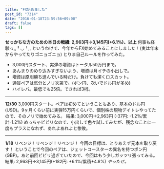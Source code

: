 ```yaml
---
title: "FX始めました"
post_id: "7314"
date: "2016-01-18T23:59:56+09:00"
draft: false
tags: []
---
```



**せっかちな方のための本日の戦績: 2,963円→3,145円(+6.1%)、以上** 何事も経験っ,,╹◡╹,, というわけで、今年からFX始めてみることにしました！(実は年末からやってたりゴニョゴニョ)  とりま自己ルールを作ってみた。

  * 3,000円スタート、実弾の増資はトータル50万円まで。
  * あんまりのめり込みすぎないよう、増資は月イチの小出しで。
  * 増資は原則勝ち進んでいる時だけ。負けても潔くロスカット。
  * 通貨ペアは気分とノリ次第で。(ポン円、次いでドル円が多め)
  * ハイレバ。最低でも25倍。できれば3桁。

* * *

**12/30** 3,000円スタート。ペアは初めてということもあり、基本のドル円(USD)。9ヶ月くらい前に実弾15万円くらいで、個別株の現物デイトレやってたので、そのノリで始めてみる。 結果: 3,000円→2,963円 (-37円: -1.2%/累計-1.2%) めっちゃビビリなので、小出しで色々試してみたが、残念なことに一度もプラスになれず、あれよあれよと惨敗。

* * *

**1/18** リベンジ！リベンジ！リベンジ！ 今回の目標は、とりあえず元本を取り戻す！ ということで今回のペアは、ジェットコースターの異名を持つポン円(GBP)。あと前回ビビリ過ぎていたので、今回はもう少しガッツリ張ってみる。 結果: 2,963円→3,145円(+182円: +6.1%/累積+4.8%) _やったぜ。_

